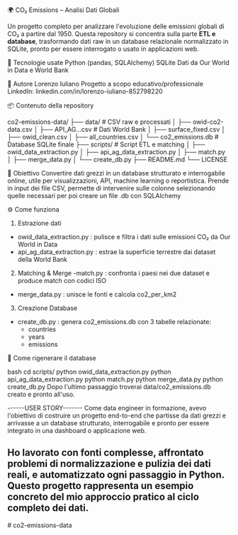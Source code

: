 🌍 CO₂ Emissions – Analisi Dati Globali

Un progetto completo per analizzare l'evoluzione delle emissioni globali di CO₂ a partire dal 1950. Questa repository si concentra sulla parte **ETL e database**, trasformando dati raw in un database relazionale normalizzato in SQLite, pronto per essere interrogato o usato in applicazioni web.

🧰 Tecnologie usate
Python (pandas, SQLAlchemy)
SQLite
Dati da Our World in Data e World Bank

👤 Autore
Lorenzo Iuliano
Progetto a scopo educativo/professionale
LinkedIn: linkedin.com/in/lorenzo-iuliano-852798220


📦 Contenuto della repository

co2-emissions-data/
├── data/ # CSV raw e processati
│ ├── owid-co2-data.csv
│ ├── API_AG...csv # Dati World Bank
│ ├── surface_fixed.csv
│ ├── owid_clean.csv
│ ├── all_countries.csv
│ └── co2_emissions.db # Database SQLite finale
├── scripts/ # Script ETL e matching
│ ├── owid_data_extraction.py
│ ├── api_ag_data_extraction.py
│ ├── match.py
│ ├── merge_data.py
│ └── create_db.py
├── README.md
└── LICENSE

🧠 Obiettivo
Convertire dati grezzi in un database strutturato e interrogabile online, utile per visualizzazioni, API, machine learning o reportistica.
Prende in input dei file CSV, permette di intervenire sulle colonne selezionando quelle necessari per poi creare un file .db con SQLAlchemy

⚙️ Come funziona

1. Estrazione dati
- owid_data_extraction.py : pulisce e filtra i dati sulle emissioni CO₂ da Our World in Data
- api_ag_data_extraction.py : estrae la superficie terrestre dai dataset della World Bank

2. Matching & Merge
-match.py : confronta i paesi nei due dataset e produce match con codici ISO
- merge_data.py : unisce le fonti e calcola co2_per_km2

3. Creazione Database
- create_db.py : genera co2_emissions.db con 3 tabelle relazionate:
  - countries
  - years
  - emissions

🧪 Come rigenerare il database

bash
cd scripts/
python owid_data_extraction.py
python api_ag_data_extraction.py
python match.py
python merge_data.py
python create_db.py
Dopo l'ultimo passaggio troverai data/co2_emissions.db creato e pronto all'uso.


------USER STORY-------
Come data engineer in formazione, avevo l'obiettivo di costruire un progetto end-to-end 
che partisse da dati grezzi e arrivasse a un database strutturato, interrogabile e pronto 
per essere integrato in una dashboard o applicazione web.

Ho lavorato con fonti complesse, affrontato problemi di normalizzazione e pulizia dei dati reali,
e automatizzato ogni passaggio in Python. Questo progetto rappresenta un esempio concreto del mio 
approccio pratico al ciclo completo dei dati.
----------------------


#   c o 2 - e m i s s i o n s - d a t a 
 
 
